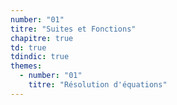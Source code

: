 ```yaml
---
number: "01"
titre: "Suites et Fonctions"
chapitre: true
td: true
tdindic: true
themes: 
  - number: "01"
    titre: "Résolution d'équations"
---
```

